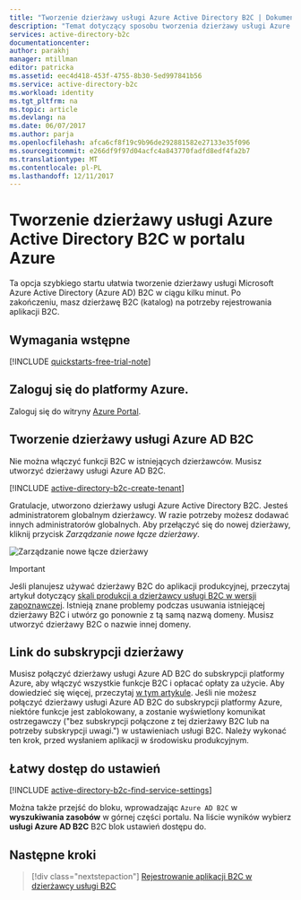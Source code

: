 ```yaml
---
title: "Tworzenie dzierżawy usługi Azure Active Directory B2C | Dokumentacja firmy Microsoft"
description: "Temat dotyczący sposobu tworzenia dzierżawy usługi Azure Active Directory B2C"
services: active-directory-b2c
documentationcenter: 
author: parakhj
manager: mtillman
editor: patricka
ms.assetid: eec4d418-453f-4755-8b30-5ed997841b56
ms.service: active-directory-b2c
ms.workload: identity
ms.tgt_pltfrm: na
ms.topic: article
ms.devlang: na
ms.date: 06/07/2017
ms.author: parja
ms.openlocfilehash: afca6cf8f19c9b96de292881582e27133e35f096
ms.sourcegitcommit: e266df9f97d04acfc4a843770fadfd8edf4fa2b7
ms.translationtype: MT
ms.contentlocale: pl-PL
ms.lasthandoff: 12/11/2017
---
```

# <a name="create-an-azure-active-directory-b2c-tenant-in-the-azure-portal"></a>Tworzenie dzierżawy usługi Azure Active Directory B2C w portalu Azure

Ta opcja szybkiego startu ułatwia tworzenie dzierżawy usługi Microsoft Azure Active Directory (Azure AD) B2C w ciągu kilku minut. Po zakończeniu, masz dzierżawę B2C (katalog) na potrzeby rejestrowania aplikacji B2C.

## <a name="prerequisites"></a>Wymagania wstępne

[!INCLUDE [quickstarts-free-trial-note](../../includes/quickstarts-free-trial-note.md)]

## <a name="log-in-to-azure"></a>Zaloguj się do platformy Azure.

Zaloguj się do witryny [Azure Portal](https://portal.azure.com/).

## <a name="create-an-azure-ad-b2c-tenant"></a>Tworzenie dzierżawy usługi Azure AD B2C

Nie można włączyć funkcji B2C w istniejących dzierżawców. Musisz utworzyć dzierżawy usługi Azure AD B2C.

[!INCLUDE [active-directory-b2c-create-tenant](../../includes/active-directory-b2c-create-tenant.md)]

Gratulacje, utworzono dzierżawy usługi Azure Active Directory B2C. Jesteś administratorem globalnym dzierżawcy. W razie potrzeby możesz dodawać innych administratorów globalnych. Aby przełączyć się do nowej dzierżawy, kliknij przycisk *Zarządzanie nowe łącze dzierżawy*.

![Zarządzanie nowe łącze dzierżawy](./media/active-directory-b2c-get-started/manage-new-b2c-tenant-link.png)

> [!IMPORTANT]
> Jeśli planujesz używać dzierżawy B2C do aplikacji produkcyjnej, przeczytaj artykuł dotyczący [skali produkcji a dzierżawcy usługi B2C w wersji zapoznawczej](active-directory-b2c-reference-tenant-type.md). Istnieją znane problemy podczas usuwania istniejącej dzierżawy B2C i utwórz go ponownie z tą samą nazwą domeny. Musisz utworzyć dzierżawy B2C o nazwie innej domeny.
>
>

## <a name="link-your-tenant-to-your-subscription"></a>Link do subskrypcji dzierżawy

Musisz połączyć dzierżawy usługi Azure AD B2C do subskrypcji platformy Azure, aby włączyć wszystkie funkcje B2C i opłacać opłaty za użycie. Aby dowiedzieć się więcej, przeczytaj [w tym artykule](active-directory-b2c-how-to-enable-billing.md). Jeśli nie możesz połączyć dzierżawy usługi Azure AD B2C do subskrypcji platformy Azure, niektóre funkcje jest zablokowany, a zostanie wyświetlony komunikat ostrzegawczy ("bez subskrypcji połączone z tej dzierżawy B2C lub na potrzeby subskrypcji uwagi.") w ustawieniach usługi B2C. Należy wykonać ten krok, przed wysłaniem aplikacji w środowisku produkcyjnym.

## <a name="easy-access-to-settings"></a>Łatwy dostęp do ustawień

[!INCLUDE [active-directory-b2c-find-service-settings](../../includes/active-directory-b2c-find-service-settings.md)]

Można także przejść do bloku, wprowadzając `Azure AD B2C` w **wyszukiwania zasobów** w górnej części portalu. Na liście wyników wybierz **usługi Azure AD B2C** B2C blok ustawień dostępu do.

## <a name="next-steps"></a>Następne kroki

> [!div class="nextstepaction"]
> [Rejestrowanie aplikacji B2C w dzierżawcy usługi B2C](active-directory-b2c-app-registration.md)